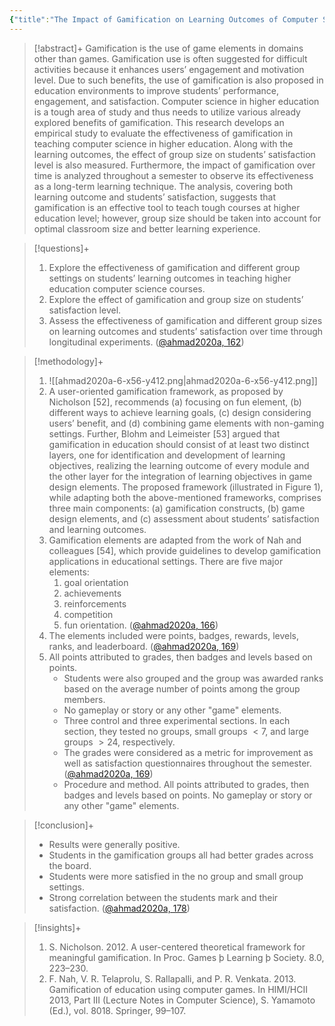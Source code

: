 ```yaml
---
{"title":"The Impact of Gamification on Learning Outcomes of Computer Science Majors","authors":["[[Adnan Ahmad]]","[[Furkh Zeshan]]","[[Muhammad Salman Khan]]","[[Rutab Marriam]]","[[Amjad Ali]]","[[Alia Samreen]]"],"date":"2020-06-30","tags":["gamification","computer-science"],"processed":true,"dg-publish":true,"created":"2024-08-30","modified":"2024-09-13","permalink":"/20-literature-notes/ahmad2020/","dgPassFrontmatter":true,"updated":"2024-09-13"}
---
```



> [!abstract]+
> Gamification is the use of game elements in domains other than games. Gamification use is often suggested for difficult activities because it enhances users’ engagement and motivation level. Due to such benefits, the use of gamification is also proposed in education environments to improve students’ performance, engagement, and satisfaction. Computer science in higher education is a tough area of study and thus needs to utilize various already explored benefits of gamification. This research develops an empirical study to evaluate the effectiveness of gamification in teaching computer science in higher education. Along with the learning outcomes, the effect of group size on students’ satisfaction level is also measured. Furthermore, the impact of gamification over time is analyzed throughout a semester to observe its effectiveness as a long-term learning technique. The analysis, covering both learning outcome and students’ satisfaction, suggests that gamification is an effective tool to teach tough courses at higher education level; however, group size should be taken into account for optimal classroom size and better learning experience.

> [!questions]+
>
> 1. Explore the effectiveness of gamification and different group settings on students’ learning outcomes in teaching higher education computer science courses.
> 2. Explore the effect of gamification and group size on students’ satisfaction level.
> 3. Assess the effectiveness of gamification and different group sizes on learning outcomes and students’ satisfaction over time through longitudinal experiments. ([@ahmad2020a, 162](zotero://open-pdf/library/items/AUEJBAEZ?page=2&annotation=4WXAHPD6))

> [!methodology]+
>
> 1. ![[ahmad2020a-6-x56-y412.png\|ahmad2020a-6-x56-y412.png]]
> 2. A user-oriented gamification framework, as proposed by Nicholson [52], recommends (a) focusing on fun element, (b) different ways to achieve learning goals, (c) design considering users’ benefit, and (d) combining game elements with non-gaming settings. Further, Blohm and Leimeister [53] argued that gamification in education should consist of at least two distinct layers, one for identification and development of learning objectives, realizing the learning outcome of every module and the other layer for the integration of learning objectives in game design elements. The proposed framework (illustrated in Figure 1), while adapting both the above-mentioned frameworks, comprises three main components: (a) gamification constructs, (b) game design elements, and (c) assessment about students’ satisfaction and learning outcomes.
> 3. Gamification elements are adapted from the work of Nah and colleagues [54], which provide guidelines to develop gamification applications in educational settings. There are five major elements:
>     1. goal orientation
>     2. achievements
>     3. reinforcements
>     4. competition
>     5. fun orientation. ([@ahmad2020a, 166](zotero://open-pdf/library/items/AUEJBAEZ?page=6&annotation=JMKPS2Z8))
> 4. The elements included were points, badges, rewards, levels, ranks, and leaderboard. ([@ahmad2020a, 169](zotero://open-pdf/library/items/AUEJBAEZ?page=9&annotation=9I6HCCRC))
> 5. All points attributed to grades, then badges and levels based on points.
>     - Students were also grouped and the group was awarded ranks based on the average number of points among the group members.
>     - No gameplay or story or any other "game" elements.
>     - Three control and three experimental sections. In each section, they tested no groups, small groups $< 7$, and large groups $> 24$, respectively.
>     - The grades were considered as a metric for improvement as well as satisfaction questionnaires throughout the semester. ([@ahmad2020a, 169](zotero://open-pdf/library/items/AUEJBAEZ?page=9&annotation=WV9EUVK8))
>     - Procedure and method. All points attributed to grades, then badges and levels based on points. No gameplay or story or any other "game" elements.

> [!conclusion]+
>
> - Results were generally positive.
> - Students in the gamification groups all had better grades across the board.
> - Students were more satisfied in the no group and small group settings.
> - Strong correlation between the students mark and their satisfaction. ([@ahmad2020a, 178](zotero://open-pdf/library/items/AUEJBAEZ?page=18&annotation=Q8C8Q2FB))

> [!insights]+
>
> 1. S. Nicholson. 2012. A user-centered theoretical framework for meaningful gamification. In Proc. Games þ Learning þ Society. 8.0, 223–230.
> 2. F. Nah, V. R. Telaprolu, S. Rallapalli, and P. R. Venkata. 2013. Gamification of education using computer games. In HIMI/HCII 2013, Part III (Lecture Notes in Computer Science), S. Yamamoto (Ed.), vol. 8018. Springer, 99–107.
